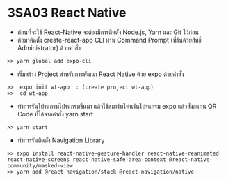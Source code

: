 # 3SA03 React Native
- ก่อนที่จะใช้ React-Native จะต้องมีการติดตั้ง Node.js, Yarn และ Git ไว้ก่อน
- ต่อมาติดตั้ง create-react-app CLI ผ่าน Command Prompt (ที่รันด้วยสิทธิ์ Administrator) ด้วยคำสั่ง
```
>> yarn global add expo-cli 
```
- เริ่มสร้าง Project สำหรับการพัฒนา React Native ด้วย expo ด้วยคำสั่ง
``` 
>>  expo init wt-app  : (create project wt-app)
>>  cd wt-app 

```
- ทำการรันโปรแกรมโปรแกรมขึ้นมา แล้วใช้สมาร์ทโฟนรันโปรแกรม expo แล้วสั่งสแกน QR Code ที่ได้จากคำสั่ง yarn start
```
>> yarn start
```
- ทำการรันติดตั้ง Navigation Library
```
>> expo install react-native-gesture-handler react-native-reanimated react-native-screens react-native-safe-area-context @react-native-community/masked-view
>> yarn add @react-navigation/stack @react-navigation/native
```
